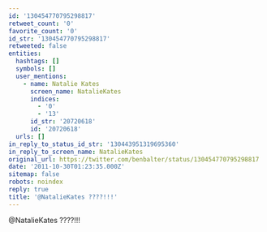 ```yaml
---
id: '130454770795298817'
retweet_count: '0'
favorite_count: '0'
id_str: '130454770795298817'
retweeted: false
entities:
  hashtags: []
  symbols: []
  user_mentions:
    - name: Natalie Kates
      screen_name: NatalieKates
      indices:
        - '0'
        - '13'
      id_str: '20720618'
      id: '20720618'
  urls: []
in_reply_to_status_id_str: '130443951319695360'
in_reply_to_screen_name: NatalieKates
original_url: https://twitter.com/benbalter/status/130454770795298817
date: '2011-10-30T01:23:35.000Z'
sitemap: false
robots: noindex
reply: true
title: '@NatalieKates ????!!!'
---
```


@NatalieKates ????!!!